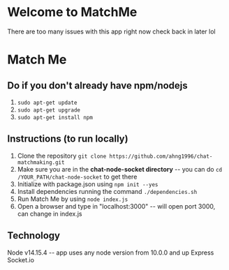 # Welcome to MatchMe

There are too many issues with this app right now check back in later lol 


# Match Me

## Do if you don't already have npm/nodejs
1. `sudo apt-get update`
2. `sudo apt-get upgrade`
3. `sudo apt-get install npm`

## Instructions (to run locally)
1. Clone the repository ``git clone https://github.com/ahng1996/chat-matchmaking.git``
2. Make sure you are in the **chat-node-socket directory** -- you can do `cd /YOUR_PATH/chat-node-socket` to get there
3. Initialize with package.json using `npm init --yes`
4. Install dependencies running the command `./dependencies.sh`
5. Run Match Me by using `node index.js`
6. Open a browser and type in "localhost:3000" -- will open port 3000, can change in index.js

## Technology
Node v14.15.4 -- app uses any node version from 10.0.0 and up
Express
Socket.io
